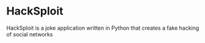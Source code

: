 # HackSploit
HackSploit is a joke application written in Python that creates a fake hacking of social networks

